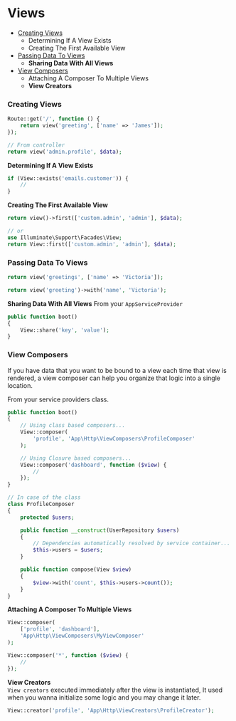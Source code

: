# Views

* [Creating Views](#creating-views)
    * Determining If A View Exists
    * Creating The First Available View
* [Passing Data To Views](#passing-data-to-views)
    * **Sharing Data With All Views**
* [View Composers](#view-composers)
    * Attaching A Composer To Multiple Views
    * **View Creators**

### Creating Views
```php
Route::get('/', function () {
    return view('greeting', ['name' => 'James']);
});

// From controller
return view('admin.profile', $data);
```
**Determining If A View Exists**
```php
if (View::exists('emails.customer')) {
    //
}
```
**Creating The First Available View**
```php
return view()->first(['custom.admin', 'admin'], $data);

// or
use Illuminate\Support\Facades\View;
return View::first(['custom.admin', 'admin'], $data);
```

### Passing Data To Views
```php
return view('greetings', ['name' => 'Victoria']);

return view('greeting')->with('name', 'Victoria');
```
**Sharing Data With All Views**
From your <code>AppServiceProvider</code>
```php
public function boot()
{
    View::share('key', 'value');
}
```

### View Composers
If you have data that you want to be bound to a view each time that view is rendered, a view composer can help you organize that logic into a single location.

From your service providers class.
```php
public function boot()
{
    // Using class based composers...
    View::composer(
        'profile', 'App\Http\ViewComposers\ProfileComposer'
    );

    // Using Closure based composers...
    View::composer('dashboard', function ($view) {
        //
    });
}

// In case of the class
class ProfileComposer
{
    protected $users;

    public function __construct(UserRepository $users)
    {
        // Dependencies automatically resolved by service container...
        $this->users = $users;
    }

    public function compose(View $view)
    {
        $view->with('count', $this->users->count());
    }
}
```
**Attaching A Composer To Multiple Views**
```php
View::composer(
    ['profile', 'dashboard'],
    'App\Http\ViewComposers\MyViewComposer'
);

View::composer('*', function ($view) {
    //
});
```
**View Creators** <br>
<code>View creators</code> executed immediately after the view is instantiated, It used when you wanna initialize some logic and you may change it later.
```php
View::creator('profile', 'App\Http\ViewCreators\ProfileCreator');
```
